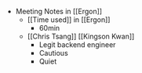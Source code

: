 - Meeting Notes in [[Ergon]]
    - [[Time used]] in [[Ergon]]
        - 60min
    - [[Chris Tsang]] [[Kingson Kwan]]
        - Legit backend engineer
        - Cautious
        - Quiet
